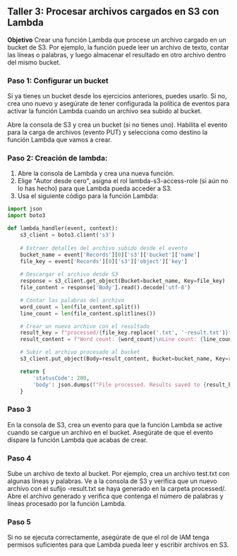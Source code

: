 ## Taller 3: Procesar archivos cargados en S3 con Lambda
**Objetivo**
Crear una función Lambda que procese un archivo cargado en un bucket de S3. Por ejemplo, la función puede leer un archivo de texto, contar las líneas o palabras, y luego almacenar el resultado en otro archivo dentro del mismo bucket.
### Paso 1: Configurar un bucket
Si ya tienes un bucket desde los ejercicios anteriores, puedes usarlo. Si no, crea uno nuevo y asegúrate de tener configurada la política de eventos para activar la función Lambda cuando un archivo sea subido al bucket.

Abre la consola de S3 y crea un bucket (si no tienes uno).
Habilita el evento para la carga de archivos (evento PUT) y selecciona como destino la función Lambda que vamos a crear.
### Paso 2: Creación de lambda:
1. Abre la consola de Lambda y crea una nueva función.
2. Elige "Autor desde cero", asigna el rol lambda-s3-access-role (si aún no lo has hecho) para que Lambda pueda acceder a S3.
3. Usa el siguiente código para la función Lambda:
```python
import json
import boto3

def lambda_handler(event, context):
    s3_client = boto3.client('s3')
    
    # Extraer detalles del archivo subido desde el evento
    bucket_name = event['Records'][0]['s3']['bucket']['name']
    file_key = event['Records'][0]['s3']['object']['key']
    
    # Descargar el archivo desde S3
    response = s3_client.get_object(Bucket=bucket_name, Key=file_key)
    file_content = response['Body'].read().decode('utf-8')

    # Contar las palabras del archivo
    word_count = len(file_content.split())
    line_count = len(file_content.splitlines())

    # Crear un nuevo archivo con el resultado
    result_key = f"processed/{file_key.replace('.txt', '-result.txt')}"
    result_content = f"Word count: {word_count}\nLine count: {line_count}"

    # Subir el archivo procesado al bucket
    s3_client.put_object(Body=result_content, Bucket=bucket_name, Key=result_key)

    return {
        'statusCode': 200,
        'body': json.dumps(f"File processed. Results saved to {result_key}")
    }
```
### Paso 3
En la consola de S3, crea un evento para que la función Lambda se active cuando se cargue un archivo en el bucket.
Asegúrate de que el evento dispare la función Lambda que acabas de crear.

### Paso 4
Sube un archivo de texto al bucket. Por ejemplo, crea un archivo test.txt con algunas líneas y palabras.
Ve a la consola de S3 y verifica que un nuevo archivo con el sufijo -result.txt se haya generado en la carpeta processed/.
Abre el archivo generado y verifica que contenga el número de palabras y líneas procesado por la función Lambda.

### Paso 5
Si no se ejecuta correctamente, asegúrate de que el rol de IAM tenga permisos suficientes para que Lambda pueda leer y escribir archivos en S3.